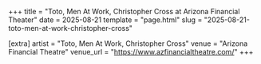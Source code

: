 +++
title = "Toto, Men At Work, Christopher Cross at Arizona Financial Theater"
date = 2025-08-21
template = "page.html"
slug = "2025-08-21-toto-men-at-work-christopher-cross"

[extra]
artist = "Toto, Men At Work, Christopher Cross"
venue = "Arizona Financial Theatre"
venue_url = "https://www.azfinancialtheatre.com/"
+++
